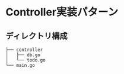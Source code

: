# Controller実装パターン

## ディレクトリ構成

```shell
├── controller
│   ├── db.go
│   └── todo.go
└── main.go
```

